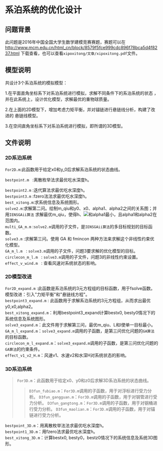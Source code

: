 # 系泊系统的优化设计
## 问题背景
此问题是2016年中国全国大学生数学建模竞赛赛题，赛题可以在
<http://www.mcm.edu.cn/html_cn/block/8579f5fce999cdc896f78bca5d4f8237.html>
下载查看，也可以查看`xipoxitong/文章/xipoxitong.pdf`文件。
## 模型说明
共设计3个系泊系统的模拟模型：

1.在平面直角坐标系下对系泊系统进行模拟，求解不同条件下的系泊系统的状态
，并在此系统上，设计优化模型，求解最优的重物球质量。

2.在上面的2D模型下，增加考虑力矩平衡，并对锚链进行悬链线分析，构建了改进的
悬链线模型。

3.在空间直角坐标系下对系泊系统进行模拟，即所谓的3D模型。

## 文件说明
### 2D系泊系统
`For2D.m`:此函数用于给定x0和y_0后求解系泊系统的状态曲线。<br>

`bestpoint.m ` :离散枚举法求最优吃水深度h。<br>

`bestpoint2.m` :迭代算法求最优吃水深度h。<br>
`bestpoint3.m` :fzero法法求最优吃水深度h。<br>
`best_xitong.m`:求系统信息及系统图形。<br>
`solve2.m`:求解第二问。绘制m_qiu和y0、x0、alpha1、alpha2之间的关系图；并用`IENSGAii算法` 求解最优m_qiu，使得h、![](http://latex.codecogs.com/png.latex?$\textstyle\pi*x_0^2$)和alpha1最小，且alpha1和alpha2在范围内。<br>
`multi_GA_m.m` :`solve2.m`调用的子文件，是`IENSGAii算法`的多目标规划的目标函数。<br>
`solve3.m` :求解第三问。使用 GA 和 fmincon 两种方法来求解这个非线性约束优化模型。<br>
`GA_m_l.m ` : `solve3.m`调用的子文件，问题3要求解的优化模型的目标。<br>
`circlecon_m_l.m ` : `solve3.m`调用的子文件，问题3的非线性约束设置。<br>
`effect_v_wind.m ` : 查看风速对系统状态的影响。

### 2D模型改进
`For2D_expand.m` :此函数是系泊系统的3元方程组的目标函数，用于fsolve函数。模型改进：引入"力矩平衡"和"悬链线方程"。<br>
`bestpoint3_expand.m` : 此函数用于求解系泊系统的3元方程组，从而求出最优y0,x0,alpha2。<br>
`best_xitong_expand.m`：利用bestpoint3_expand计算bestx0, besty0情况下的系统信息及系统图形。<br>
`solve3_expand.m`：此文件用于求解第三问，最优m_qiu、L和I使单一目标最小。<br>
`GA_m_l_expand.m`：`solve3_expand.m`调用的子函数，是第三问优化问题的`GA算法`的目标函数。<br>
`circlecon_m_l_expand.m`：`solve3_expand.m`调用的子函数，是第三问优化问题的`GA算法`的约束条件。<br>
`effect_v1_v2_H.m`：风速v1、水速v2和水深H对系统状态的影响。

### 3D系泊系统
>`For3D.m`：此函数用于给定x0、y0和z0后求解3D系泊系统的状态曲线。
>>`D3fun_fubiao.m`：`For3D.m`调用的子函数，用于对浮标进行受力分析。
>>`D3fun_gangguan.m`：`For3D.m`调用的子函数，用于对钢管进行受力分析。
>>`D3fun_gangtong.m`：`For3D.m`调用的子函数，用于对钢桶进行受力分析。
>>`D3fun_maolian.m`：`For3D.m`调用的子函数，用于对锚链进行受力分析。<br>

`bestpoint_3D.m`：用离散枚举法法求最优吃水深度h。<br>
`bestpoint1_3D.m`：用fzero法求最优吃水深度h。<br>
`best_xitong_3D.m`：计算bestx0, besty0，bestz0情况下的系统信息及系统3D图形。

